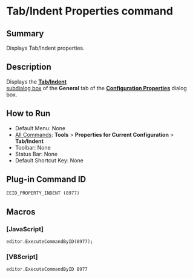 # Tab/Indent Properties command

## Summary

Displays Tab/Indent properties.

## Description

Displays the [**Tab/Indent** \
subdialog box](../../dlg/properties/general/indent/index)
of the **General** tab of the **[Configuration Properties](../../dlg/properties/index)**
dialog box.

## How to Run

- Default Menu: None
- [All Commands](all_commands): **Tools** >
**Properties for Current Configuration** \> **Tab/Indent**
- Toolbar: None
- Status Bar: None
- Default Shortcut Key: None

## Plug-in Command ID

```
EEID_PROPERTY_INDENT (8977)```

## Macros

### \[JavaScript\]

```
editor.ExecuteCommandByID(8977);
```

### \[VBScript\]

```
editor.ExecuteCommandByID 8977
```
